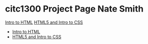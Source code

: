 # citc1300 Project Page Nate Smith

<a href="intro_to_html/index.html" target="_blank"> Intro to HTML</a>
<a href="HTML5_intro_to_css/index.html" target="_blank">HTML5 and Intro to CSS</a>

<ul>
<li><a href="intro_to_html/index.html" target="_blank"> Intro to HTML</a></li>
<li><a href="HTML5_intro_to_css/index.html" target="_blank">HTML5 and Intro to CSS</a></li>
</ul>
